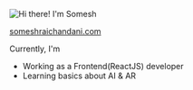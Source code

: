 ![Hi there! I'm Somesh](https://en.bloggif.com/tmp/f386bc0657a79a77170a2f6d2f1ff6a7/text.gif?1663365041)

[someshraichandani.com](https://someshraichandani.netlify.app/)

Currently, I'm
- Working as a Frontend(ReactJS) developer
- Learning basics about AI & AR 


